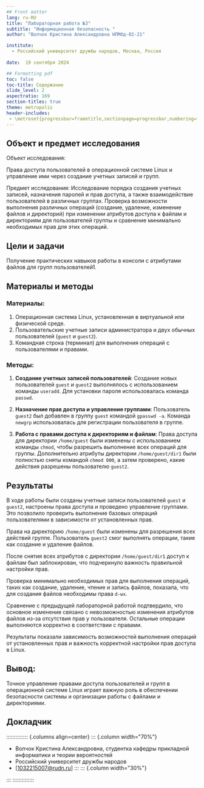 ```yaml
---
## Front matter
lang: ru-RU
title: "Лабораторная работа №3"
subtitle: "Информационная безопасность "
author: "Волчок Кристина Александровна НПМбд-02-21"

institute:
  - Российский университет дружбы народов, Москва, Россия
  
date:  19 сентября 2024

## Formatting pdf
toc: false
toc-title: Содержание
slide_level: 2
aspectratio: 169
section-titles: true
theme: metropolis
header-includes:
 - \metroset{progressbar=frametitle,sectionpage=progressbar,numbering=fraction}
---
```




## Объект и предмет исследования
Объект исследования:

Права доступа пользователей в операционной системе Linux и управление ими через создание учетных записей и групп.

Предмет исследования:
Исследование порядка создания учетных записей, назначения паролей и прав доступа, а также взаимодействие пользователей в различных группах. Проверка возможности выполнения различных операций (создание, удаление, изменение файлов и директорий) при изменении атрибутов доступа к файлам и директориям для пользователей группы и сравнение минимально необходимых прав для этих операций.

## Цели и задачи

Получение практических навыков работы в консоли с атрибутами файлов для групп пользователей1.

## Материалы и методы



### Материалы:
1. Операционная система Linux, установленная в виртуальной или физической среде.
2. Пользовательские учетные записи администратора и двух обычных пользователей (`guest` и `guest2`).
3. Командная строка (терминал) для выполнения операций с пользователями и правами.

### Методы:
1. **Создание учетных записей пользователей**: 
   Создание новых пользователей `guest` и `guest2` выполнялось с использованием команды `useradd`. Для установки пароля использовалась команда `passwd`.

2. **Назначение прав доступа и управление группами**: 
   Пользователь `guest2` был добавлен в группу `guest` командой `gpasswd -a`. Команда `newgrp` использовалась для регистрации пользователя в группе.

3. **Работа с правами доступа к директориям и файлам**: 
   Права доступа для директории `/home/guest` были изменены с использованием команды `chmod`, чтобы разрешить выполнение всех операций для группы. Дополнительно атрибуты директории `/home/guest/dir1` были полностью сняты командой `chmod 000`, а затем проверено, какие действия разрешены пользователю `guest2`.




## Результаты

В ходе работы были созданы учетные записи пользователей `guest` и `guest2`, настроены права доступа и проведено управление группами. Это позволило проверить выполнение базовых операций пользователями в зависимости от установленных прав.

Права на директорию `/home/guest` были изменены для разрешения всех действий группе. Пользователь `guest2` смог выполнять операции, такие как создание и удаление файлов.

После снятия всех атрибутов с директории `/home/guest/dir1` доступ к файлам был заблокирован, что подчеркнуло важность правильной настройки прав.

Проверка минимально необходимых прав для выполнения операций, таких как создание, удаление, чтение и запись файлов, показала, что для создания файлов необходимы права `d-wx`.

Сравнение с предыдущей лабораторной работой подтвердило, что основное изменение связано с невозможностью изменения атрибутов файлов из-за отсутствия прав у пользователя. Остальные операции выполняются корректно в соответствии с правами.

Результаты показали зависимость возможностей выполнения операций от установленных прав и важность корректной настройки прав доступа в Linux.


## Вывод:
Точное управление правами доступа пользователей и групп в операционной системе Linux играет важную роль в обеспечении безопасности системы и организации работы с файлами и директориями.

## Докладчик

:::::::::::::: {.columns align=center}
::: {.column width="70%"}

  * Волчок Кристина Александровна, студентка  кафедры прикладной информатики и теории вероятностей
  * Российский университет дружбы народов
  * [1032215007@rudn.ru]
:::
::: {.column width="30%"}



:::
::::::::::::::
